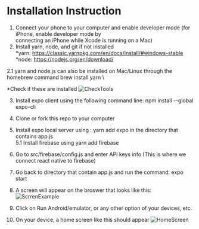 # Installation Instruction

1. Connect your phone to your computer and enable developer mode (for iPhone, enable developer mode by  
   connecting an iPhone while Xcode is running on a Mac) 
2. Install yarn, node, and git if not installed \
  *yarn: https://classic.yarnpkg.com/en/docs/install/#windows-stable \
  *node: https://nodejs.org/en/download/ 
  
  2.1 yarn and node.js can also be installed on Mac/Linux through the homebrew command brew install yarn \
  
 
  *Check if these are installed
  ![CheckTools](https://github.com/annguyen2790/firebase-reactnative/blob/master/Tools.PNG)
  
  
3. Install expo client using the following command line: npm install --global expo-cli
4. Clone or fork this repo to your computer
5. Install expo local server using : yarn add expo in the directory that contains app.js \
5.1 Install firebase using yarn add firebase 
6. Go to src/firebase/config.js and enter API keys info (This is where we connect react native to firebase)
7. Go back to directory that contain app.js and run the command: expo start
8. A screen will appear on the broswer that looks like this: \
    ![ScrrenExample](https://github.com/annguyen2790/firebase-reactnative/blob/master/screenEx.PNG)
    
9. Click on Run Android/emulator, or any other option of your devices, etc.
10. On your device, a home screen like this should appear
    ![HomeScreen](https://github.com/annguyen2790/firebase-reactnative/blob/master/Screenshot_20200920-020003.jpg)
